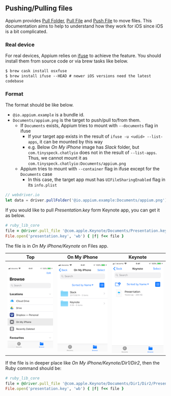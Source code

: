 ## Pushing/Pulling files

Appium provides [Pull Folder](http://appium.io/docs/en/commands/device/files/pull-folder/), [Pull File](http://appium.io/docs/en/commands/device/files/pull-file/) and [Push File](http://appium.io/docs/en/commands/device/files/push-file/) to move files.
This documentation aims to help to understand how they work for iOS since iOS is a bit complicated.

### Real device

For real devices, Appium relies on [ifuse](https://github.com/libimobiledevice/ifuse) to achieve the feature.
You should install them from source code or via brew tasks like below.

```
$ brew cask install osxfuse
$ brew install ifuse --HEAD # newer iOS versions need the latest codebase
```

### Format

The format should be like below.

- `@io.appium.example` is a bundle id.
- `Documents/appium.png` is the target to push/pull to/from them.
    - If `Documents` exists, Appium tries to mount with `--documents` flag in ifuse
        - If your target app exists in the result of `ifuse -u <udid> --list-apps`, it can be mounted by this way
        - e.g. Below _On My iPhone_ image has _Slack_ folder, but `com.tinyspeck.chatlyio` does not in the result of `--list-apps`. Thus, we cannot mount it as `com.tinyspeck.chatlyio:Documents/appium.png`
    - Appium tries to mount with `--container` flag in ifuse except for the `Documents` case
        - In this case, the target app must has `UIFileSharingEnabled` flag in its `info.plist`

```javascript
// webdriver.io
let data = driver.pullFolder('@io.appium.example:Documents/appium.png');
```

If you would like to pull _Presentation.key_ form Keynote app, you can get it as below.

```ruby
# ruby_lib_core
file = @driver.pull_file '@com.apple.Keynote/Documents/Presentation.key'
File.open('presentation.key', 'wb') { |f| f<< file }
```

The file is in _On My iPhone/Keynote_ on Files app.

|Top | On  My iPhone | Keynote |
|:----:|:----:|:----:|
|![](./ios-xctest-file-movement/top_files.png)|![](./ios-xctest-file-movement/on_my_iphone.png)|![](./ios-xctest-file-movement/keynote.png)|

If the file is in deeper place like _On My iPhone/Keynote/Dir1/Dir2_, then the Ruby command should be:

```ruby
# ruby_lib_core
file = @driver.pull_file '@com.apple.Keynote/Documents/Dir1/Dir2/Presentation.key'
File.open('presentation.key', 'wb') { |f| f<< file }
```
